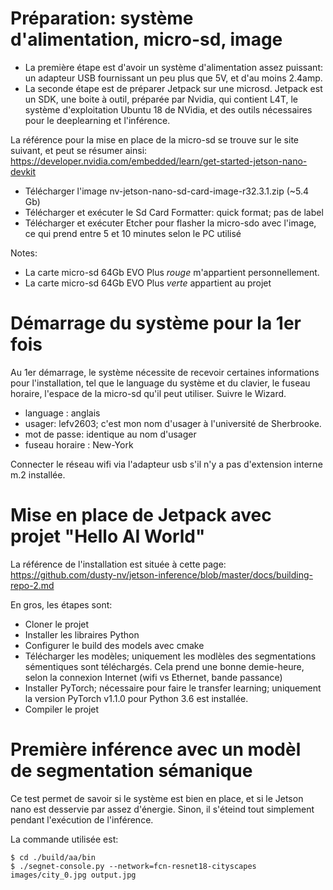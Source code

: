 # Préparation: système d'alimentation, micro-sd, image

* La première étape est d'avoir un système d'alimentation assez puissant: un adapteur USB fournissant un peu plus que 5V, et d'au moins 2.4amp. 
* La seconde étape est de préparer Jetpack sur une microsd. Jetpack est un SDK, une boite à outil, préparée par Nvidia, qui contient L4T, le système d'exploitation Ubuntu 18 de NVidia, et des outils nécessaires pour le deeplearning et l'inférence.

La référence pour la mise en place de la micro-sd se trouve sur le site suivant, et peut se résumer ainsi:
https://developer.nvidia.com/embedded/learn/get-started-jetson-nano-devkit

* Télécharger l'image nv-jetson-nano-sd-card-image-r32.3.1.zip (~5.4 Gb)
* Télécharger et exécuter le Sd Card Formatter: quick format; pas de label
* Télécharger et exécuter Etcher pour flasher la micro-sdo avec l'image, ce qui prend entre 5 et 10 minutes selon le PC utilisé

Notes: 
- La carte micro-sd 64Gb EVO Plus *rouge* m'appartient personnellement. 
- La carte micro-sd 64Gb EVO Plus *verte* appartient au projet


# Démarrage du système pour la 1er fois
Au  1er démarrage, le système nécessite de recevoir certaines informations pour l'installation, tel que le language du système et du clavier, le fuseau horaire, l'espace de la micro-sd qu'il peut utiliser. Suivre le Wizard.

* language : anglais
* usager: lefv2603; c'est mon nom d'usager à l'université de Sherbrooke. 
* mot de passe: identique au nom d'usager
* fuseau horaire : New-York

Connecter le réseau wifi via l'adapteur usb s'il n'y a pas d'extension interne m.2 installée. 

# Mise en place de Jetpack avec projet "Hello AI World"
La référence de l'installation est située à cette page:
https://github.com/dusty-nv/jetson-inference/blob/master/docs/building-repo-2.md

En gros, les étapes sont:
* Cloner le projet
* Installer les libraires Python
* Configurer le build des models avec cmake
* Télécharger les modèles; uniquement les modlèles des segmentations sémentiques sont téléchargés. Cela prend une bonne demie-heure, selon la connexion Internet (wifi vs Ethernet, bande passance)
* Installer PyTorch; nécessaire pour faire le transfer learning; uniquement la version PyTorch v1.1.0 pour Python 3.6 est installée. 
* Compiler le projet

# Première inférence avec un modèl de segmentation sémanique
Ce test permet de savoir si le système est bien en place, et si le Jetson nano est desservie par assez d'énergie. Sinon, il s'éteind tout simplement pendant l'exécution de l'inférence. 

La commande utilisée est:
```
$ cd ./build/aa/bin
$ ./segnet-console.py --network=fcn-resnet18-cityscapes images/city_0.jpg output.jpg
```



